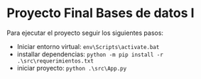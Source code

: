 # Proyecto Final Bases de datos I

Para ejecutar el proyecto seguir los siguientes pasos:

- Iniciar entorno virtual: 
    `env\Scripts\activate.bat`
- installar dependencias:
    `python -m pip install -r .\src\requerimientos.txt`
- iniciar proyecto:
    `python .\src\App.py`